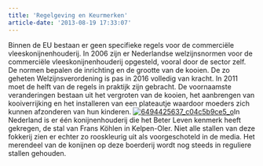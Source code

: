 ```yaml
---
title: 'Regelgeving en Keurmerken'
article-date: '2013-08-19 17:33:07'
---
```


Binnen de EU bestaan er geen specifieke regels voor de commerciële vleeskonijnenhouderij. In 2006 zijn er Nederlandse welzijnsnormen voor de commerciële vleeskonijnenhouderij opgesteld, vooral door de sector zelf. De normen bepalen de inrichting en de grootte van de kooien. De zo geheten Welzijnsverordening is pas in 2016 volledig van kracht. In 2011 moet de helft van de regels in praktijk zijn gebracht. De voornaamste veranderingen bestaan uit het vergroten van de kooien, het aanbrengen van kooiverrijking en het installeren van een plateautje waardoor moeders zich kunnen afzonderen van hun kinderen. [![6494425637_c04c5b9ce5_o](http://www.ongehoord.info/wp-content/uploads/2013/08/6494425637_c04c5b9ce5_o-300x200.jpg)](http://www.ongehoord.info/wp-content/uploads/2013/08/6494425637_c04c5b9ce5_o.jpg)In Nederland is er één konijnenhouderij die het Beter Leven kenmerk heeft gekregen, de stal van Frans Köhlen in Kelpen-Oler. Niet alle stallen van deze fokkerij zien er echter zo rooskleurig uit als voorgeschoteld in de media. Het merendeel van de konijnen op deze boerderij wordt nog steeds in reguliere stallen gehouden.